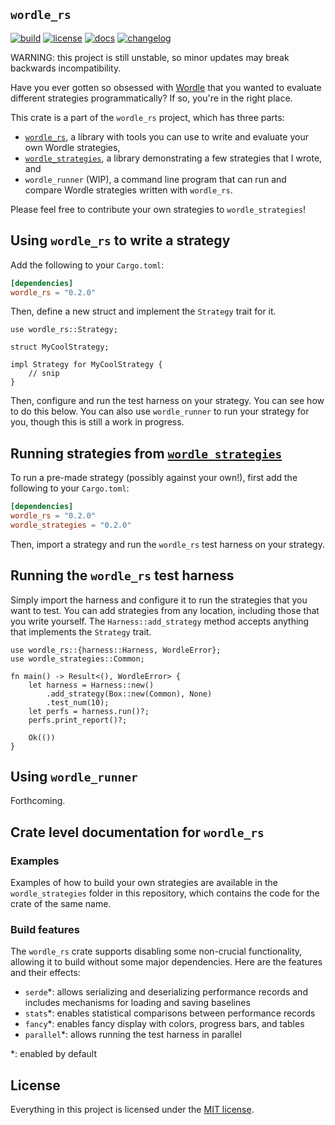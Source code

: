 `wordle_rs`
-----------

[![build](https://github.com/cgm616/wordle_rs/actions/workflows/cargo.yml/badge.svg)](https://github.com/cgm616/wordle_rs/actions/workflows/cargo.yml)
[![license](https://img.shields.io/crates/l/wordle_rs)](https://github.com/cgm616/wordle_rs/blob/master/LICENSE)
[![docs](https://img.shields.io/docsrs/wordle_rs)](https://docs.rs/wordle_rs/latest/wordle_rs/)
[![changelog](https://img.shields.io/badge/changelog--blue)](https://github.com/cgm616/wordle_rs/blob/master/CHANGELOG.md)

WARNING: this project is still unstable, so minor updates may break backwards incompatibility.

Have you ever gotten so obsessed with [Wordle](https://www.powerlanguage.co.uk/wordle/) that you wanted to evaluate different strategies programmatically? If so, you're in the right place.

This crate is a part of the `wordle_rs` project, which has three parts:
- [`wordle_rs`](https://crates.io/crates/wordle_rs), a library with tools you can use to write and evaluate your own Wordle strategies,
- [`wordle_strategies`](https://crates.io/crates/wordle_strategies), a library demonstrating a few strategies that I wrote, and
- `wordle_runner` (WIP), a command line program that can run and compare Wordle strategies written with `wordle_rs`.

Please feel free to contribute your own strategies to `wordle_strategies`!

## Using `wordle_rs` to write a strategy

Add the following to your `Cargo.toml`:

```toml
[dependencies]
wordle_rs = "0.2.0"
```

Then, define a new struct and implement the `Strategy` trait for it.

```rust,ignore
use wordle_rs::Strategy;

struct MyCoolStrategy;

impl Strategy for MyCoolStrategy {
    // snip
}
```

Then, configure and run the test harness on your strategy.
You can see how to do this below.
You can also use `wordle_runner` to run your strategy for you, though this is still a work in progress.

## Running strategies from [`wordle_strategies`](https://crates.io/crates/wordle_strategies)

To run a pre-made strategy (possibly against your own!), first add the following to your `Cargo.toml`:

```toml
[dependencies]
wordle_rs = "0.2.0"
wordle_strategies = "0.2.0"
```

Then, import a strategy and run the `wordle_rs` test harness on your strategy.

## Running the `wordle_rs` test harness

Simply import the harness and configure it to run the strategies that you want to test.
You can add strategies from any location, including those that you write yourself.
The `Harness::add_strategy` method accepts anything that implements the `Strategy` trait.

```rust,ignore
use wordle_rs::{harness::Harness, WordleError};
use wordle_strategies::Common;

fn main() -> Result<(), WordleError> {
    let harness = Harness::new()
        .add_strategy(Box::new(Common), None)
        .test_num(10);
    let perfs = harness.run()?;
    perfs.print_report()?;

    Ok(())
}
```

## Using `wordle_runner`

Forthcoming.

## Crate level documentation for `wordle_rs`

### Examples

Examples of how to build your own strategies are available in the
`wordle_strategies` folder in this repository, which contains the code for
the crate of the same name.

### Build features

The `wordle_rs` crate supports disabling some non-crucial functionality, allowing it to build without some major dependencies.
Here are the features and their effects:

- `serde`*: allows serializing and deserializing performance records and includes mechanisms for loading and saving baselines
- `stats`*: enables statistical comparisons between performance records
- `fancy`*: enables fancy display with colors, progress bars, and tables
- `parallel`*: allows running the test harness in parallel

*: enabled by default

## License

Everything in this project is licensed under the [MIT license](https://github.com/cgm616/wordle_rs/blob/master/LICENSE).